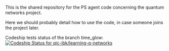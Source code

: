 This is the shared repository for the PS agent code concerning the quantum networks project.

Here we should probably detail how to use the code, in case someone joins the project later.

Codeship tests status of the branch time_glow:
[ ![Codeship Status for qic-ibk/learning-q-networks](https://app.codeship.com/projects/a6c50610-bce9-0135-6096-6e1e8880e8ba/status?branch=time_glow)](https://app.codeship.com/projects/259637)
